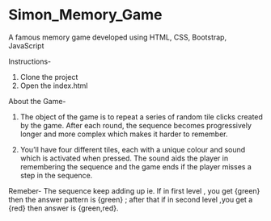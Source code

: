 # Simon_Memory_Game
A famous memory game developed using HTML, CSS, Bootstrap, JavaScript

Instructions- 
1. Clone the project
2. Open the index.html


About the Game-
1. The object of the game is to repeat a series of random tile clicks created by the game. After each round, the sequence becomes progressively longer and more complex which makes it harder to remember.

2. You’ll have four different tiles, each with a unique colour and sound which is activated when pressed. The sound aids the player in remembering the sequence and the game ends if the player misses a step in the sequence.


Remeber-
The sequence keep adding up ie. If in first level , you get  {green} then the answer pattern is {green} ; after that if in  second level ,you get a {red} then answer is {green,red}.

